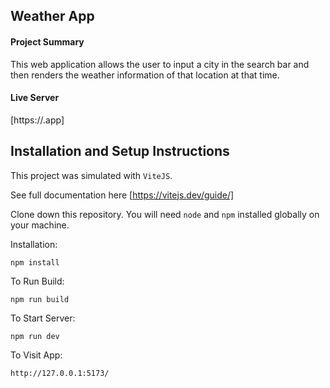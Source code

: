 ## Weather App

#### Project Summary

This web application allows the user to input a city in the search bar and then renders the weather information of that location at that time.

#### Live Server
[https://.app]

## Installation and Setup Instructions
 
This project was simulated with `ViteJS`.

See full documentation here [https://vitejs.dev/guide/]

Clone down this repository. You will need `node` and `npm` installed globally on your machine.  

Installation:

`npm install`  

To Run Build:  

`npm run build`  

To Start Server:

`npm run dev`  

To Visit App:

`http://127.0.0.1:5173/` 



